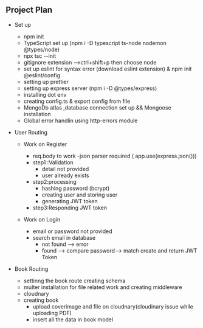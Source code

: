 ## Project Plan
- Set up
  - npm init
  - TypeScript set up (npm i -D typescript ts-node nodemon @types/node)
  - npx tsc --init
  - gitignore extension -->ctrl+shift+p then choose node
  - set up eslint for syntax error (download eslint extension) & npm init @eslint/config
  - setting up prettier
  - setting up express server (npm i -D @types/express)
  - installing dot env
  - creating config.ts & export config from file
  - MongoDb atlas ,database connection set up && Mongoose installation
  - Global error handlin using http-errors module

- User Routing
  - Work on Register 
    - req.body to work -json parser required ( app.use(express.json()))
    - step1 :Validation
      - detail not provided 
      - user already exists
    - step2:processing
      - hashing password (bcrypt)
      - creating user and storing user
      - generating JWT token
    - step3:Responding JWT token
  
  - Work on Login
    - email or password not provided
    - search email in database
      - not found --> error
      - found --> compare password--> match create and return JWT Token

- Book Routing
  - settinng the book route creating schema
  - multer installation for file related work and creating middleware
  - cloudnary
  - creating book 
    - upload coverimage and file on cloudnary(cloudinary issue while uploading PDF)
    - insert all the data in book model


      